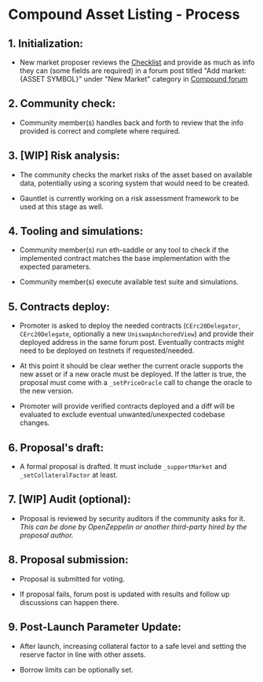 # Compound Asset Listing - Process

## 1. Initialization: 

- New market proposer reviews the [Checklist](Checklist.md) and provide as much as info they can (some fields are required) in a forum post titled "Add market: {ASSET SYMBOL}" under "New Market" category in [Compound forum](https://www.comp.xyz/c/markets/9)

## 2. Community check:

- Community member(s) handles back and forth to review that the info provided is correct and complete where required.

## 3. [WIP] Risk analysis: 

- The community checks the market risks of the asset based on available data, potentially using a scoring system that would need to be created.

- Gauntlet is currently working on a risk assessment framework to be used at this stage as well.

## 4. Tooling and simulations: 

- Community member(s) run eth-saddle or any tool to check if the implemented contract matches the base implementation with the expected parameters.

- Community member(s) execute available test suite and simulations.

## 5. Contracts deploy:

- Promoter is asked to deploy the needed contracts (`CErc20Delegator`, `CErc20Delegate`, optionally a new `UniswapAnchoredView`) and provide their deployed address in the same forum post. Eventually contracts might need to be deployed on testnets if requested/needed.

- At this point it should be clear wether the current oracle supports the new asset or if a new oracle must be deployed. If the latter is true, the proposal must come with a `_setPriceOracle` call to change the oracle to the new version.

- Promoter will provide verified contracts deployed and a diff will be evaluated to exclude eventual unwanted/unexpected codebase changes.

## 6. Proposal's draft: 

- A formal proposal is drafted. It must include `_supportMarket` and `_setCollateralFactor` at least.

## 7. [WIP] Audit (optional): 
    
- Proposal is reviewed by security auditors if the community asks for it. _This can be done by OpenZeppelin or another third-party hired by the proposal author._

## 8. Proposal submission: 

- Proposal is submitted for voting.

- If proposal fails, forum post is updated with results and follow up discussions can happen there.

## 9. Post-Launch Parameter Update: 

- After launch, increasing collateral factor to a safe level and setting the reserve factor in line with other assets. 

- Borrow limits can be optionally set.
